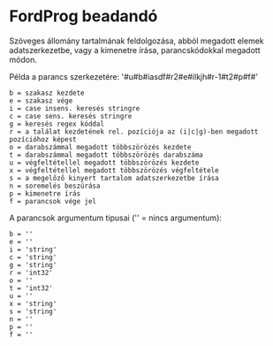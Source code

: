 # FordProg beadandó

Szöveges állomány tartalmának feldolgozása, abból megadott elemek adatszerkezetbe, vagy a kimenetre írása, parancskódokkal megadott módon.

Példa a parancs szerkezetére:
'#u#b#iasdf#r2#e#ilkjh#r-1#t2#p#f#'

	b = szakasz kezdete
	e = szakasz vége
	i = case insens. keresés stringre
	c = case sens. keresés stringre
	g = keresés regex kóddal
	r = a találat kezdetének rel. pozíciója az (i|c|g)-ben megadott pozícióhoz képest
	o = darabszámmal megadott többszörözés kezdete 
	t = darabszámmal megadott többszörözés darabszáma
	u = végfeltétellel megadott többszörözés kezdete
	x = végfeltétellel megadott többszörözés végfeltétele
	s = a megelőző kinyert tartalom adatszerkezetbe írása
	n = soremelés beszúrása
	p = kimenetre írás
	f = parancsok vége jel

A parancsok argumentum tipusai ('' = nincs argumentum):

	b = ''
	e = ''
	i = 'string'
	c = 'string'
	g = 'string'
	r = 'int32'
	o = ''
	t = 'int32'
	u = ''
	x = 'string'
	s = 'string'
	n = ''
	p = ''
	f = ''
